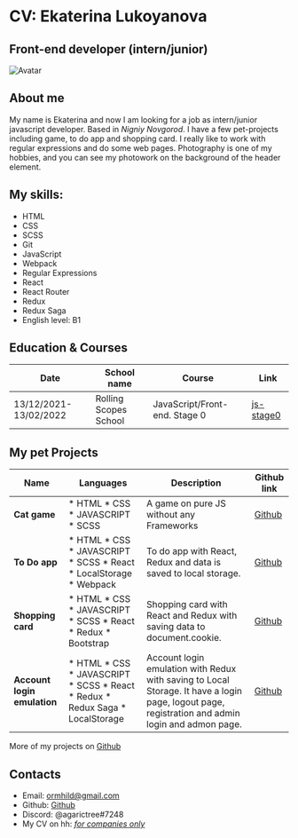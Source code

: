 # CV: Ekaterina Lukoyanova
## Front-end developer (intern/junior)
![Avatar](https://sun9-43.userapi.com/impg/2pHiWGODbZq-zKjHaMFA-9Jb81Vq1f7t03TT6Q/kXMlMmGbOYY.jpg?size=604x453&quality=96&sign=074ca1bbe230b542c9836cd68d249c1a&type=album "Pic of me")

## About me
My name is Ekaterina and now I am looking for a job as intern/junior javascript developer. Based in *Nigniy Novgorod*. I have a few pet-projects including game, to do app and shopping card. I really like to work with regular expressions and do some web pages. Photography is one of my hobbies, and you can see my photowork on the background of the header element.

## My skills:
* HTML
* CSS
* SCSS
* Git
* JavaScript
* Webpack
* Regular Expressions
* React
* React Router
* Redux
* Redux Saga
* English level: B1

## Education & Courses

Date  | School name | Course  | Link	|
------|-------------|---------|--------
13/12/2021-13/02/2022|Rolling Scopes School|JavaScript/Front-end. Stage 0|[js-stage0](https://rs.school/js-stage0/)|

## My pet Projects

Name  | Languages |  Description  | Github link |
------|-----------|---------------|-------------|
**Cat game** |* HTML * CSS * JAVASCRIPT * SCSS| A game on pure JS without any Frameworks | [Github](https://github.com/agarictree/cat-game-v1.2) |
**To Do app** |* HTML * CSS * JAVASCRIPT * SCSS * React * LocalStorage * Webpack| To do app with React, Redux and data is saved to local storage. | [Github](https://github.com/agarictree/todoapp) |
**Shopping card** |* HTML * CSS * JAVASCRIPT * SCSS * React * Redux * Bootstrap| Shopping card with React and Redux with saving data to document.cookie. | [Github](https://github.com/agarictree/shoppingCard) |
**Account login emulation** |* HTML * CSS * JAVASCRIPT * SCSS * React * Redux * Redux Saga * LocalStorage| Account login emulation with Redux with saving to Local Storage. It have a login page, logout page, registration and admin login and admon page. | [Github](https://github.com/agarictree/social) |

More of my projects on [Github](https://github.com/agarictree)

## Contacts

* Email: ormhild@gmail.com
* Github: [Github](https://github.com/agarictree)
* Discord: @agarictree#7248
* My CV on hh: [*for companies only*](https://dzerzhinsk.hh.ru/resume/be811719ff08ac29060039ed1f31416c664466)
